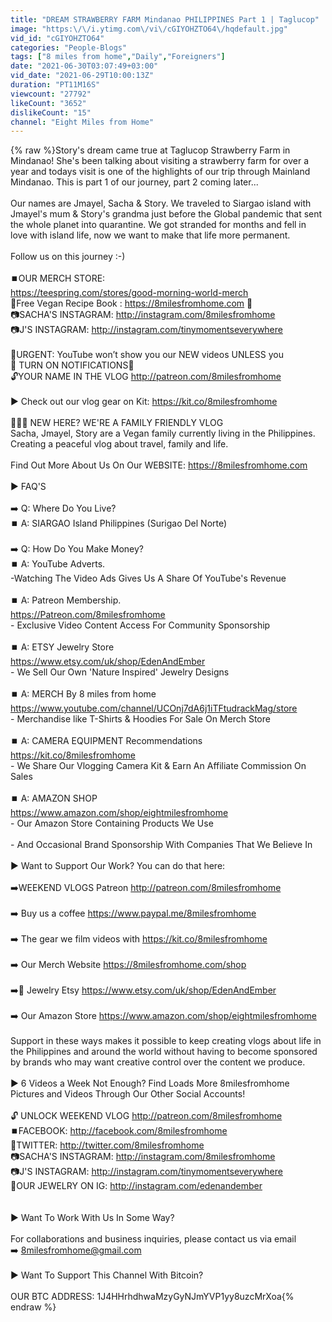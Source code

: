 ```yaml
---
title: "DREAM STRAWBERRY FARM Mindanao PHILIPPINES Part 1 | Taglucop"
image: "https:\/\/i.ytimg.com\/vi\/cGIYOHZTO64\/hqdefault.jpg"
vid_id: "cGIYOHZTO64"
categories: "People-Blogs"
tags: ["8 miles from home","Daily","Foreigners"]
date: "2021-06-30T03:07:49+03:00"
vid_date: "2021-06-29T10:00:13Z"
duration: "PT11M16S"
viewcount: "27792"
likeCount: "3652"
dislikeCount: "15"
channel: "Eight Miles from Home"
---
```

{% raw %}Story's dream came true at Taglucop Strawberry Farm in Mindanao! She's been talking about visiting a strawberry farm for over a year and todays visit is one of the highlights of our trip through Mainland Mindanao. This is part 1 of our journey, part 2 coming later...<br /><br />Our names are Jmayel, Sacha &amp; Story. We traveled to Siargao island with Jmayel's mum &amp; Story's grandma just before the Global pandemic that sent the whole planet into quarantine. We got stranded for months and fell in love with island life, now we want to make that life more permanent. <br /><br />Follow us on this journey :-)<br /><br />⏹️OUR MERCH STORE:<br /><a rel="nofollow" target="blank" href="https://teespring.com/stores/good-morning-world-merch">https://teespring.com/stores/good-morning-world-merch</a><br />🥗Free Vegan Recipe Book : <a rel="nofollow" target="blank" href="https://8milesfromhome.com">https://8milesfromhome.com</a> 🥗<br />📷SACHA'S INSTAGRAM: <a rel="nofollow" target="blank" href="http://instagram.com/8milesfromhome">http://instagram.com/8milesfromhome</a><br />📷J'S INSTAGRAM: <a rel="nofollow" target="blank" href="http://instagram.com/tinymomentseverywhere">http://instagram.com/tinymomentseverywhere</a><br /><br />🔴URGENT: YouTube won’t show you our NEW videos UNLESS you<br />🔔 TURN ON NOTIFICATIONS🔔<br />🔓YOUR NAME IN THE VLOG <a rel="nofollow" target="blank" href="http://patreon.com/8milesfromhome">http://patreon.com/8milesfromhome</a><br /><br />▶ Check out our vlog gear on Kit: <a rel="nofollow" target="blank" href="https://kit.co/8milesfromhome">https://kit.co/8milesfromhome</a><br /><br />👨‍👩‍👧 NEW HERE? WE'RE A FAMILY FRIENDLY VLOG <br />Sacha, Jmayel, Story are a Vegan family currently living in the Philippines. Creating a peaceful vlog about travel, family and life.<br /><br />Find Out More About Us On Our WEBSITE: <a rel="nofollow" target="blank" href="https://8milesfromhome.com">https://8milesfromhome.com</a><br /><br />▶ FAQ'S<br /><br />➡️ Q: Where Do You Live?<br />⏹️ A: SIARGAO Island Philippines (Surigao Del Norte)<br /><br />➡️ Q: How Do You Make Money?<br />⏹️ A: YouTube Adverts. <br />-Watching The Video Ads Gives Us A Share Of YouTube's Revenue<br /><br />⏹️ A: Patreon Membership. <br /><a rel="nofollow" target="blank" href="https://Patreon.com/8milesfromhome">https://Patreon.com/8milesfromhome</a><br />- Exclusive Video Content Access For Community Sponsorship<br /><br />⏹️ A: ETSY Jewelry Store<br /><a rel="nofollow" target="blank" href="https://www.etsy.com/uk/shop/EdenAndEmber">https://www.etsy.com/uk/shop/EdenAndEmber</a><br />- We Sell Our Own 'Nature Inspired' Jewelry Designs <br /><br />⏹️ A: MERCH By 8 miles from home<br /><a rel="nofollow" target="blank" href="https://www.youtube.com/channel/UCOnj7dA6j1iTFtudrackMag/store">https://www.youtube.com/channel/UCOnj7dA6j1iTFtudrackMag/store</a><br />- Merchandise like T-Shirts &amp; Hoodies For Sale On Merch Store<br /><br />⏹️ A: CAMERA EQUIPMENT Recommendations<br /><a rel="nofollow" target="blank" href="https://kit.co/8milesfromhome">https://kit.co/8milesfromhome</a><br />- We Share Our Vlogging Camera Kit &amp; Earn An Affiliate Commission On Sales<br /><br />⏹️ A: AMAZON SHOP<br /><a rel="nofollow" target="blank" href="https://www.amazon.com/shop/eightmilesfromhome">https://www.amazon.com/shop/eightmilesfromhome</a><br />- Our Amazon Store Containing Products We Use<br /><br />- And Occasional Brand Sponsorship With Companies That We Believe In<br /><br />▶ Want to Support Our Work? You can do that here:<br /><br />➡️WEEKEND VLOGS Patreon <a rel="nofollow" target="blank" href="http://patreon.com/8milesfromhome">http://patreon.com/8milesfromhome</a><br /><br />➡️ Buy us a coffee <a rel="nofollow" target="blank" href="https://www.paypal.me/8milesfromhome">https://www.paypal.me/8milesfromhome</a><br /><br />➡️ The gear we film videos with <a rel="nofollow" target="blank" href="https://kit.co/8milesfromhome">https://kit.co/8milesfromhome</a><br /><br />➡️ Our Merch Website <a rel="nofollow" target="blank" href="https://8milesfromhome.com/shop">https://8milesfromhome.com/shop</a><br /><br />➡️💍 Jewelry Etsy <a rel="nofollow" target="blank" href="https://www.etsy.com/uk/shop/EdenAndEmber">https://www.etsy.com/uk/shop/EdenAndEmber</a><br /><br />➡️ Our Amazon Store <a rel="nofollow" target="blank" href="https://www.amazon.com/shop/eightmilesfromhome">https://www.amazon.com/shop/eightmilesfromhome</a><br /><br />Support in these ways makes it possible to keep creating vlogs about life in the Philippines and around the world without having to become sponsored by brands who may want creative control over the content we produce.<br /><br />▶ 6 Videos a Week Not Enough? Find Loads More 8milesfromhome Pictures and Videos Through Our Other Social Accounts!  <br /><br />🔓 UNLOCK WEEKEND VLOG <a rel="nofollow" target="blank" href="http://patreon.com/8milesfromhome">http://patreon.com/8milesfromhome</a><br />⏹️FACEBOOK: <a rel="nofollow" target="blank" href="http://facebook.com/8milesfromhome">http://facebook.com/8milesfromhome</a><br />💙TWITTER: <a rel="nofollow" target="blank" href="http://twitter.com/8milesfromhome">http://twitter.com/8milesfromhome</a><br />📷SACHA'S INSTAGRAM: <a rel="nofollow" target="blank" href="http://instagram.com/8milesfromhome">http://instagram.com/8milesfromhome</a><br />📷J'S INSTAGRAM: <a rel="nofollow" target="blank" href="http://instagram.com/tinymomentseverywhere">http://instagram.com/tinymomentseverywhere</a><br />💍OUR JEWELRY ON IG: <a rel="nofollow" target="blank" href="http://instagram.com/edenandember">http://instagram.com/edenandember</a><br /><br /><br />▶ Want To Work With Us In Some Way?<br /><br />For collaborations and business inquiries, please contact us via email<br />➡️ 8milesfromhome@gmail.com<br /><br />▶ Want To Support This Channel With Bitcoin?<br /><br />OUR BTC ADDRESS: 1J4HHrhdhwaMzyGyNJmYVP1yy8uzcMrXoa{% endraw %}
